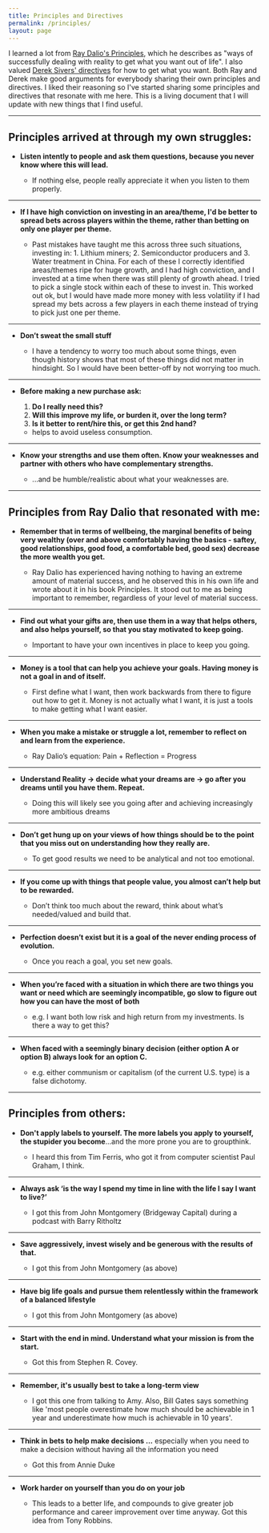 ```yaml
---
title: Principles and Directives
permalink: /principles/
layout: page
---
```


I learned a lot from [Ray Dalio's Principles][1], which he describes as "ways of successfully dealing with reality to get what you want out of life". I also valued [Derek Sivers' directives][2] for how to get what you want. Both Ray and Derek make good arguments for everybody sharing their own principles and directives. I liked their reasoning so I've started sharing some principles and directives that resonate with me here. This is a living document that I will update with new things that I find useful. 

***

## Principles arrived at through my own struggles:

- **Listen intently to people and ask them questions, because you never know where this will lead.**

	- If nothing else, people really appreciate it when you listen to them properly.

***
- **If I have high conviction on investing in an area/theme, I'd be better to spread bets across players within the theme, rather than betting on only one player per theme.**

	- Past mistakes have taught me this across three such situations, investing in: 1. Lithium miners; 2. Semiconductor producers and 3. Water treatment in China. For each of these I correctly identified areas/themes ripe for huge growth, and I had high conviction, and I invested at a time when there was still plenty of growth ahead. I tried to pick a single stock within each of these to invest in. This worked out ok, but I would have made more money with less volatility if I had spread my bets across a few players in each theme instead of trying to pick just one per theme.

***
- **Don’t sweat the small stuff**

	- I have a tendency to worry too much about some things, even though history shows that most of these things did not matter in hindsight. So I would have been better-off by not worrying too much.

***
- **Before making a new purchase ask:**

	1. **Do I really need this?**
	2. **Will this improve my life, or burden it, over the long term?**
	3. **Is it better to rent/hire this, or get this 2nd hand?**

	- helps to avoid useless consumption.

***	
- **Know your strengths and use them often. Know your weaknesses and partner with others who have complementary strengths.**

	- ...and be humble/realistic about what your weaknesses are.

***

## Principles from Ray Dalio that resonated with me:

- **Remember that in terms of wellbeing, the marginal benefits of being very wealthy (over and above comfortably having the basics - saftey, good relationships, good food, a comfortable bed, good sex) decrease the more wealth you get.**

	- Ray Dalio has experienced having nothing to having an extreme amount of material success, and he observed this in his own life and wrote about it in his book Principles. It stood out to me as being important to remember, regardless of your level of material success.

***
- **Find out what your gifts are, then use them in a way that helps others, and also helps yourself, so that you stay motivated to keep going.**

	- Important to have your own incentives in place to keep you going.

***
- **Money is a tool that can help you achieve your goals. Having money is not a goal in and of itself.**

	- First define what I want, then work backwards from there to figure out how to get it. Money is not actually what I want, it is just a tools to make getting what I want easier.

***
- **When you make a mistake or struggle a lot, remember to reflect on and learn from the experience.**

	- Ray Dalio’s equation: Pain + Reflection = Progress

***
- **Understand Reality -> decide what your dreams are -> go after you dreams until you have them. Repeat.**

	- Doing this will likely see you going after and achieving increasingly more ambitious dreams

***
- **Don’t get hung up on your views of how things should be to the point that you miss out on understanding how they really are.**

	- To get good results we need to be analytical and not too emotional.

***
- **If you come up with things that people value, you almost can’t help but to be rewarded.**

	- Don’t think too much about the reward, think about what’s needed/valued and build that.

***
- **Perfection doesn’t exist but it is a goal of the never ending process of evolution.**

	- Once you reach a goal, you set new goals.

***
- **When you’re faced with a situation in which there are two things you want or need which are seemingly incompatible, go slow to figure out how you can have the most of both**

	- e.g. I want both low risk and high return from my investments. Is there a way to get this?

***
- **When faced with a seemingly binary decision (either option A or option B) always look for an option C.**

	- e.g. either communism or capitalism (of the current U.S. type) is a false dichotomy.

***

## Principles from others:

- **Don't apply labels to yourself. The more labels you apply to yourself, the stupider you become**...and the more prone you are to groupthink. 

	- I heard this from Tim Ferris, who got it from computer scientist Paul Graham, I think.

***
- **Always ask ‘is the way I spend my time in line with the life I say I want to live?’**

	- I got this from John Montgomery (Bridgeway Capital) during a podcast with Barry Ritholtz

***
- **Save aggressively, invest wisely and be generous with the results of that.**

	- I got this from John Montgomery (as above) 

***
- **Have big life goals and pursue them relentlessly within the framework of a balanced lifestyle**

	- I got this from John Montgomery (as above) 

***
- **Start with the end in mind. Understand what your mission is from the start.** 

	- Got this from Stephen R. Covey. 

***
- **Remember, it's usually best to take a long-term view**

	- I got this one from talking to Amy. Also, Bill Gates says something like 'most people overestimate how much should be achievable in 1 year and underestimate how much is achievable in 10 years'.

***
- **Think in bets to help make decisions ...** especially when you need to make a decision without having all the information you need

	- Got this from Annie Duke 

***
- **Work harder on yourself than you do on your job**

	 - This leads to a better life, and compounds to give greater job performance and career improvement over time anyway. Got this idea from Tony Robbins.

[1]: https://www.principles.com/
[2]: https://sivers.org/d1
